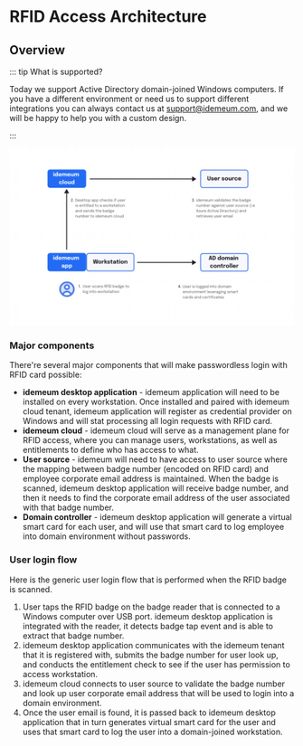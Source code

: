 # RFID Access Architecture

## Overview

::: tip What is supported?

Today we support Active Directory domain-joined Windows computers. If you have a different environment or need us to support different integrations you can always contact us at [support@idemeum.com](mailto:support@idemeum.com), and we will be happy to help you with a custom design.

:::

![RFID access architecture](./images/rfid-architecture.png)
### Major components

There're several major components that will make passwordless login with RFID card possible:

- **idemeum desktop application** - idemeum application will need to be installed on every workstation. Once installed and paired with idemeum cloud tenant, idemeum application will register as credential provider on Windows and will stat processing all login requests with RFID card.
- **idemeum cloud** - idemeum cloud will serve as a management plane for RFID access, where you can manage users, workstations, as well as entitlements to define who has access to what. 
- **User source** - idemeum will need to have access to user source where the mapping between badge number (encoded on RFID card) and employee corporate email address is maintained. When the badge is scanned, idemeum desktop application will receive badge number, and then it needs to find the corporate email address of the user associated with that badge number. 
- **Domain controller** - idemeum desktop application will generate a virtual smart card for each user, and will use that smart card to log employee into domain environment without passwords.

### User login flow

Here is the generic user login flow that is performed when the RFID badge is scanned. 

1. User taps the RFID badge on the badge reader that is connected to a Windows computer over USB port. idemeum desktop application is integrated with the reader, it detects badge tap event and is able to extract that badge number.
2. idemeum desktop application communicates with the idemeum tenant that it is registered with, submits the badge number for user look up, and conducts the entitlement check to see if the user has permission to access workstation.
3. idemeum cloud connects to user source to validate the badge number and look up user corporate email address that will be used to login into a domain environment. 
4. Once the user email is found, it is passed back to idemeum desktop application that in turn generates virtual smart card for the user and uses that smart card to log the user into a domain-joined workstation. 

